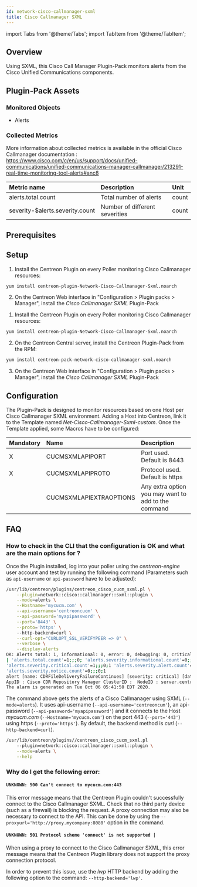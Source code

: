 ```yaml
---
id: network-cisco-callmanager-sxml
title: Cisco Callmanager SXML
---
```

import Tabs from '@theme/Tabs';
import TabItem from '@theme/TabItem';


## Overview

Using SXML, this Cisco Call Manager Plugin-Pack monitors alerts from the Cisco Unified Communications components.

## Plugin-Pack Assets

### Monitored Objects

* Alerts

### Collected Metrics

More information about collected metrics is available in the official Cisco Callmanager documentation : 
https://www.cisco.com/c/en/us/support/docs/unified-communications/unified-communications-manager-callmanager/213291-real-time-monitoring-tool-alerts#anc8

<Tabs groupId="sync">
<TabItem value="Alerts" label="Alerts">

| Metric name                      | Description                         | Unit  |
| :------------------------------- | :---------------------------------- | :---- |
| alerts.total.count               | Total number of alerts              | count |
| severity-$alerts.severity.count  | Number of different severities      | count |

</TabItem>
</Tabs>

## Prerequisites

## Setup

<Tabs groupId="sync">
<TabItem value="Online IMP Licence & IT-100 Editions" label="Online IMP Licence & IT-100 Editions">

1. Install the Centreon Plugin on every Poller monitoring Cisco Callmanager resources:

```bash
yum install centreon-plugin-Network-Cisco-Callmanager-Sxml.noarch
```

2. On the Centreon Web interface in "Configuration > Plugin packs > Manager", install the *Cisco Callmanager SXML* Plugin-Pack

</TabItem>
<TabItem value="Offline IMP License" label="Offline IMP License">

1. Install the Centreon Plugin on every Poller monitoring Cisco Callmanager resources:

```bash
yum install centreon-plugin-Network-Cisco-Callmanager-Sxml.noarch
```

2. On the Centreon Central server, install the Centreon Plugin-Pack from the RPM:

```bash
yum install centreon-pack-network-cisco-callmanager-sxml.noarch
```

3. On the Centreon Web interface in "Configuration > Plugin packs > Manager", install the *Cisco Callmanager SXML* Plugin-Pack

</TabItem>
</Tabs>

## Configuration

The Plugin-Pack is designed to monitor resources based on one Host per Cisco Callmanager SXML environment. 
Adding a Host into Centreon, link it to the Template named *Net-Cisco-Callmanager-Sxml-custom*.
Once the Template applied, some Macros have to be configured:

| Mandatory   | Name                     | Description                                         |
| :---------- | :----------------------- | :-------------------------------------------------- |
| X           | CUCMSXMLAPIPORT          | Port used. Default is 8443                          |          
| X           | CUCMSXMLAPIPROTO         | Protocol used. Default is https                     |
|             | CUCMSXMLAPIEXTRAOPTIONS  | Any extra option you may want to add to the command |

## FAQ

### How to check in the CLI that the configuration is OK and what are the main options for ?

Once the Plugin installed, log into your poller using the *centreon-engine* user account and test by running the following command
(Parameters such as ```api-username``` or ```api-password``` have to be adjusted):

```bash
/usr/lib/centreon/plugins/centreon_cisco_cucm_sxml.pl \
    --plugin=network::cisco::callmanager::sxml::plugin \
	--mode=alerts \
	--Hostname='mycucm.com' \
	--api-username='centreoncucm' \
	--api-password='myapipassword' \
	--port='8443' \
	--proto='https' \ 
	--http-backend=curl \
	--curl-opt="CURLOPT_SSL_VERIFYPEER => 0" \
	--verbose \
	--display-alerts
OK: Alerts total: 1, informational: 0, error: 0, debugging: 0, critical: 1, alert: 0, warning: 0, emergency: 0, notice: 0 
| 'alerts.total.count'=1;;;0; 'alerts.severity.informational.count'=0;;;0;1 'alerts.severity.error.count'=0;;;0;1 'alerts.severity.debugging.count'=0;;;0;1 
'alerts.severity.critical.count'=1;;;0;1 'alerts.severity.alert.count'=0;;;0;1 'alerts.severity.warning.count'=0;;;0;1 'alerts.severity.emergency.count'=0;;;0;1 
'alerts.severity.notice.count'=0;;;0;1
alert [name: CDRFileDeliveryFailureContinues] [severity: critical] [date: Tue Oct  6 05:42:12 2020]:  BillingServerAddress : 172.28.172.105 
AppID : Cisco CDR Repository Manager ClusterID :  NodeID : server.centreon.com  TimeStamp : Tue Oct 06 05:41:50 EDT 2020. 
The alarm is generated on Tue Oct 06 05:41:50 EDT 2020.	
```

The command above gets the alerts of a Cisco Callmanager using SXML (```--mode=alerts```).
It uses api-username (```--api-username='centreoncum'```), an api-password (```--api-password='myapipassword'```)
and it connects to the Host _mycucm.com_ (```--Hostname='mycucm.com'```) 
on the port 443 (```--port='443'```) using https (```--proto='https'```).
By default, the backend method is _curl_ (```--http-backend=curl```).

```bash
/usr/lib/centreon/plugins//centreon_cisco_cucm_sxml.pl 
	--plugin=network::cisco::callmanager::sxml::plugin \
	--mode=alerts \
	--help
```

### Why do I get the following error: 

#### ```UNKNOWN: 500 Can't connect to mycucm.com:443```

This error message means that the Centreon Plugin couldn't successfully connect to the Cisco Callmanager SXML.
Check that no third party device (such as a firewall) is blocking the request.
A proxy connection may also be necessary to connect to the API. This can be done by using the ```--proxyurl='http://proxy.mycompany:8080'``` option in the command.

#### ```UNKNOWN: 501 Protocol scheme 'connect' is not supported |``` 

When using a proxy to connect to the Cisco Callmanager SXML, this error message means that the Centreon Plugin library does not support
the proxy connection protocol.

In order to prevent this issue, use the *lwp* HTTP backend by adding the following option to the command: ```--http-backend='lwp'```.
